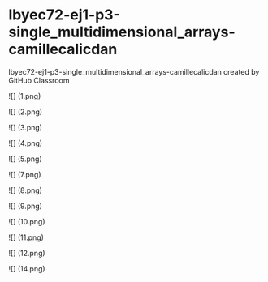 # lbyec72-ej1-p3-single_multidimensional_arrays-camillecalicdan
lbyec72-ej1-p3-single_multidimensional_arrays-camillecalicdan created by GitHub Classroom
 
![] (1.png)

![] (2.png)

![] (3.png)

![] (4.png)

![] (5.png)

![] (7.png)

![] (8.png)

![] (9.png)

![] (10.png)

![] (11.png)

![] (12.png)

![] (14.png)

